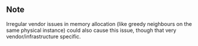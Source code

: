 


## Note

Irregular vendor issues in memory allocation (like greedy neighbours on the same physical instance) could also cause this issue, though that very vendor/infrastructure specific.




